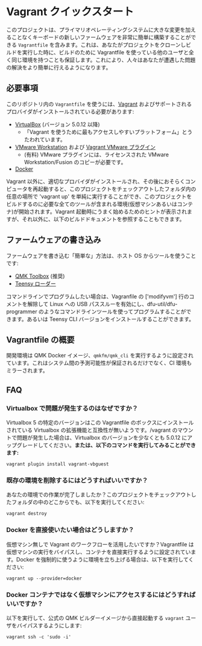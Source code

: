 # Vagrant クイックスタート

<!---
  original document: 0.12.43:docs/getting_started_vagrant.md
  git diff 0.12.43 HEAD -- docs/getting_started_vagrant.md | cat
-->

このプロジェクトは、プライマリオペレーティングシステムに大きな変更を加えることなくキーボードの新しいファームウェアを非常に簡単に構築することができる `Vagrantfile` を含みます。これは、あなたがプロジェクトをクローンしビルドを実行した時に、ビルドのために Vagrantfile を使っている他のユーザと全く同じ環境を持つことも保証します。これにより、人々はあなたが遭遇した問題の解決をより簡単に行えるようになります。

## 必要事項

このリポジトリ内の `Vagrantfile` を使うには、[Vagrant](https://www.vagrantup.com/) およびサポートされるプロバイダがインストールされている必要があります:

* [VirtualBox](https://www.virtualbox.org/) (バージョン 5.0.12 以降)
   * 「Vagrant を使うために最もアクセスしやすいプラットフォーム」とうたわれています。
* [VMware Workstation](https://www.vmware.com/products/workstation) および [Vagrant VMware プラグイン](https://www.vagrantup.com/vmware)
   * (有料) VMware プラグインには、ライセンスされた VMware Workstation/Fusion のコピーが必要です。
* [Docker](https://www.docker.com/)

Vagrant 以外に、適切なプロバイダがインストールされ、その後におそらくコンピュータを再起動すると、このプロジェクトをチェックアウトしたフォルダ内の任意の場所で 'vagrant up' を単純に実行することができ、このプロジェクトをビルドするのに必要な全てのツールが含まれる環境(仮想マシンあるいはコンテナ)が開始されます。Vagrant 起動時にうまく始めるためのヒントが表示されますが、それ以外に、以下のビルドドキュメントを参照することもできます。

## ファームウェアの書き込み

ファームウェアを書き込む「簡単な」方法は、ホスト OS からツールを使うことです:

* [QMK Toolbox](https://github.com/qmk/qmk_toolbox) (推奨)
* [Teensy ローダー](https://www.pjrc.com/teensy/loader.html)

コマンドラインでプログラムしたい場合は、Vagranfile の ['modifyvm'] 行のコメントを解除して Linux への USB パススルーを有効にし、dfu-util/dfu-programmer のようなコマンドラインツールを使ってプログラムすることができます。あるいは Teensy CLI バージョンをインストールすることができます。

## Vagrantfile の概要
開発環境は QMK Docker イメージ、`qmkfm/qmk_cli` を実行するように設定されています。これはシステム間の予測可能性が保証されるだけでなく、CI 環境もミラーされます。

## FAQ

### Virtualbox で問題が発生するのはなぜですか？
Virtualbox 5 の特定のバージョンはこの Vagrantfile のボックスにインストールされている Virtualbox の拡張機能と互換性が無いようです。/vagrant のマウントで問題が発生した場合は、Virtualbox のバージョンを少なくとも 5.0.12 にアップグレードしてください。**または、以下のコマンドを実行してみることができます:**

```console
vagrant plugin install vagrant-vbguest
```

### 既存の環境を削除するにはどうすればいいですか？
あなたの環境での作業が完了しましたか？このプロジェクトをチェックアウトしたフォルダの中のどこからでも、以下を実行してください:

```console
vagrant destroy
```

### Docker を直接使いたい場合はどうしますか？
仮想マシン無しで Vagrant のワークフローを活用したいですか？Vagrantfile は仮想マシンの実行をバイパスし、コンテナを直接実行するように設定されています。Docker を強制的に使うように環境を立ち上げる場合は、以下を実行してください:
```console
vagrant up --provider=docker
```

### Docker コンテナではなく仮想マシンにアクセスするにはどうすればいいですか？
以下を実行して、公式の QMK ビルダーイメージから直接起動する `vagrant` ユーザをバイパスするようにします:

```console
vagrant ssh -c 'sudo -i'
```
